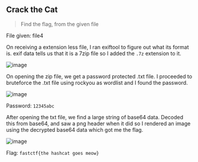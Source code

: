 ## Crack the Cat

> Find the flag, from the given file

File given: file4

On receiving a extension less file, I ran exiftool to figure out what its format is. exif data tells us that it is a 7zip file so I added the `.7z` extension to it. 

![image](https://github.com/user-attachments/assets/0536105c-0f0c-4c25-8f00-ab4680ba6ccb)

On opening the zip file, we get a password protected .txt file. I proceeded to bruteforce the .txt file using rockyou as wordlist and I found the password.

![image](https://github.com/user-attachments/assets/ff40fdaa-e72f-407c-9437-9e804610e3a9)


Password: `12345abc`

After opening the txt file, we find a large string of base64 data. Decoded this from base64, and saw a png header when it did so I rendered an image using the decrypted base64 data which got me the flag.

![image](https://github.com/user-attachments/assets/8c167582-ab99-4445-b45a-20799bc03fbd)

Flag: `fastctf{the hashcat goes meow}`



